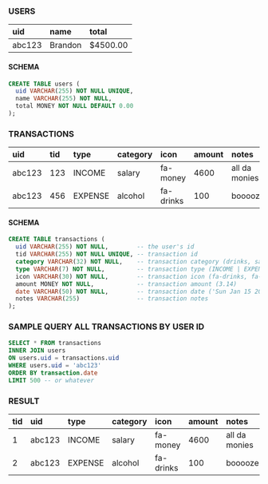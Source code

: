 ### USERS
|uid|name|total|
|:-|:-|:-|
|abc123|Brandon|$4500.00|

#### SCHEMA
```sql
CREATE TABLE users (
  uid VARCHAR(255) NOT NULL UNIQUE,
  name VARCHAR(255) NOT NULL,
  total MONEY NOT NULL DEFAULT 0.00
);
```

### TRANSACTIONS

|uid|tid|type|category|icon|amount|notes|date|
|:-|:-|:-|:-|:-|:-|:-|:-|
|abc123|123|INCOME|salary|fa-money|4600|all da monies|12/12/12|
|abc123|456|EXPENSE|alcohol|fa-drinks|100|booooze|12/12/13|

#### SCHEMA

```sql
CREATE TABLE transactions (
  uid VARCHAR(255) NOT NULL,        -- the user's id
  tid VARCHAR(255) NOT NULL UNIQUE, -- transaction id
  category VARCHAR(32) NOT NULL,    -- transaction category (drinks, salary, etc.)
  type VARCHAR(7) NOT NULL,         -- transaction type (INCOME | EXPENSE)
  icon VARCHAR(30) NOT NULL,        -- transaction icon (fa-drinks, fa-salary, etc.)
  amount MONEY NOT NULL,            -- transaction amount (3.14)
  date VARCHAR(50) NOT NULL,        -- transaction date ('Sun Jan 15 2017 09:09:22 GMT-0800 (PST)')
  notes VARCHAR(255)                -- transaction notes
);
```

### SAMPLE QUERY ALL TRANSACTIONS BY USER ID
```sql
SELECT * FROM transactions
INNER JOIN users
ON users.uid = transactions.uid
WHERE users.uid = 'abc123'
ORDER BY transaction.date
LIMIT 500 -- or whatever
```

### RESULT
|tid|uid|type|category|icon|amount|notes|date|total|
|:-|:-|:-|:-|:-|:-|:-|:-|:-|
|1|abc123|INCOME|salary|fa-money|4600|all da monies|12/12/12|$4500.00|
|2|abc123|EXPENSE|alcohol|fa-drinks|100|booooze|12/12/13|$4500.00|
